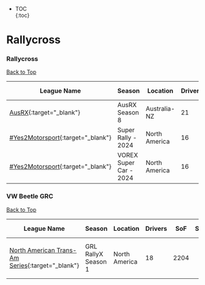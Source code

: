 * TOC  
{:toc}

# Rallycross

### Rallycross

[Back to Top](#)  

| League Name | Season | Location | Drivers | SoF | Setup | Upcoming Race | New York | London | Sydney |
|-------------------------------------------------------------------------------------------------------------|-----------------------|-------------|-------|----|-----|-------------|--------|------|------|
|[AusRX](https://members.iracing.com/membersite/member/LeagueView.do?league=6042){:target="_blank"} |AusRX Season 8 |Australia-NZ |21 |2590 | | | | | |
|[\#Yes2Motorsport](https://members.iracing.com/membersite/member/LeagueView.do?league=5789){:target="_blank"} |Super Rally \- 2024 |North America |16 |1930 |Fixed | | | | |
|[\#Yes2Motorsport](https://members.iracing.com/membersite/member/LeagueView.do?league=5789){:target="_blank"} |VOREX Super Car \- 2024 |North America |16 |2452 |Fixed | | | | |

### VW Beetle GRC

[Back to Top](#)  

| League Name | Season | Location | Drivers | SoF | Setup | Upcoming Race | New York | London | Sydney |
|----------------------------------------------------------------------------------------------------------------------------|-------------------|-------------|-------|----|-----|-----------------------------|-----------------------------|-----------------------------|------------------------------|
|[North American Trans\-Am Series](https://members.iracing.com/membersite/member/LeagueView.do?league=9778){:target="_blank"} |GRL RallyX Season 1 |North America |18 |2204 | |Crandon International Raceway |Sun, September 08 07:58PM EDT |Mon, September 09 12:58AM BST |Mon, September 09 09:58AM AEST |

